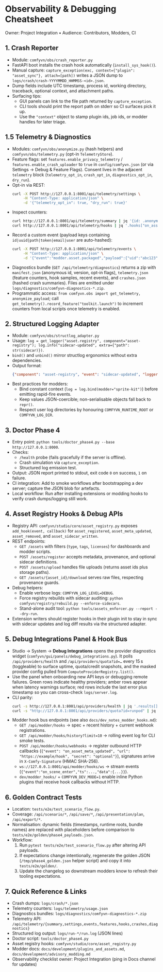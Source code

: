 # Observability & Debugging Cheatsheet

Owner: Project Integration • Audience: Contributors, Modders, CI

## 1. Crash Reporter

- Module: `comfyvn/obs/crash_reporter.py`
- FastAPI boot installs the crash hook automatically (`install_sys_hook()`).
- Manual capture: `capture_exception(exc, context={"plugin": "asset_sync"}, attach=[path])` writes a JSON dump to `logs/crash/crash-YYYYMMDD_HHMMSS-<id>.json`.
- Dump fields include UTC timestamp, process id, working directory, traceback, optional context, and attachment paths.
- Surfacing tips:
  * GUI panels can link to the file path returned by `capture_exception`.
  * CLI tools should print the report path on stderr so CI surfaces pick it up.
  * Use the `"context"` object to stamp plugin ids, job ids, or modder handles for later triage.

## 1.5 Telemetry & Diagnostics

- Modules: `comfyvn/obs/anonymize.py` (hash helpers) and `comfyvn/obs/telemetry.py` (opt-in `TelemetryStore`).
- Feature flags: set `features.enable_privacy_telemetry` / `features.enable_crash_uploader` to `true` in `config/comfyvn.json` (or via Settings → Debug & Feature Flags). Consent lives in the adjacent `telemetry` block (`telemetry_opt_in`, `crash_opt_in`, `diagnostics_opt_in`, `dry_run`).
- Opt-in via REST:
  ```bash
  curl -X POST http://127.0.0.1:8001/api/telemetry/settings \
       -H "Content-Type: application/json" \
       -d '{"telemetry_opt_in": true, "dry_run": true}'
  ```
- Inspect counters:
  ```bash
  curl http://127.0.0.1:8001/api/telemetry/summary | jq '{id: .anonymous_id, telemetry: .telemetry_active, features: .features}'
  curl http://127.0.0.1:8001/api/telemetry/hooks | jq '.hooks["on_asset_registered"]'
  ```
- Record a custom event (payload keys containing `id|uuid|path|token|email|user` are auto-hashed):
  ```bash
  curl -X POST http://127.0.0.1:8001/api/telemetry/events \
       -H "Content-Type: application/json" \
       -d '{"event":"modder.asset.packaged","payload":{"uid":"abc123","path":"mods/hero.png"}}'
  ```
- Diagnostics bundle (`GET /api/telemetry/diagnostics`) returns a zip with `manifest.json` (anonymous id, version, opt-in flags), `telemetry.json` (feature counters, hook samples, recent events), and `crashes.json` (hashed crash summaries). Files are emitted under `logs/diagnostics/comfyvn-diagnostics-*.zip`.
- Programmatic access: `from comfyvn.obs import get_telemetry, anonymize_payload`; call `get_telemetry().record_feature("toolkit.launch")` to increment counters from local scripts once telemetry is enabled.

## 2. Structured Logging Adapter

- Module: `comfyvn/obs/structlog_adapter.py`
- Usage: `log = get_logger("asset.registry", component="asset-registry"); log.info("sidecar-updated", extra={"path": str(sidecar)})`.
- `bind()` and `unbind()` mirror structlog ergonomics without extra dependencies.
- Output format:
  ```json
  {"component": "asset-registry", "event": "sidecar-updated", "logger": "asset.registry", "path": "...", "timestamp": "2025-10-21T23:17:45.123456+00:00"}
  ```
- Best practices for modders:
  * Bind constant context (`log = log.bind(modder="sprite-kit")`) before emitting rapid-fire events.
  * Keep values JSON-coercible; non-serialisable objects fall back to `repr()`.
  * Respect user log directories by honouring `COMFYVN_RUNTIME_ROOT` or `COMFYVN_LOG_DIR`.

## 3. Doctor Phase 4

- Entry point: `python tools/doctor_phase4.py --base http://127.0.0.1:8000`.
- Checks:
  * `/health` probe (fails gracefully if the server is offline).
  * Crash simulation via `capture_exception`.
  * Structured log emission test.
- Output: JSON report printed to stdout, exit code `0` on success, `1` on failure.
- CI integration: Add to smoke workflows after bootstrapping a dev server; capture the JSON blob for artefacts.
- Local workflow: Run after installing extensions or modding hooks to verify crash dumps/logging still work.

## 4. Asset Registry Hooks & Debug APIs

- Registry API: `comfyvn/studio/core/asset_registry.py` exposes `add_hook(event, callback)` for `asset_registered`, `asset_meta_updated`, `asset_removed`, and `asset_sidecar_written`.
- REST endpoints:
  * `GET /assets` with filters (`type`, `tags`, `licenses`) for dashboards and modder scripts.
  * `POST /assets/register` accepts metadata, provenance, and optional sidecar definitions.
  * `POST /assets/upload` handles file uploads (returns asset ids plus storage paths).
  * `GET /assets/{asset_id}/download` serves raw files, respecting provenance guards.
- Debug helpers:
  * Enable verbose logs: `COMFYVN_LOG_LEVEL=DEBUG`.
  * Force registry rebuilds with sidecar auditing: `python comfyvn/registry/rebuild.py --enforce-sidecars`.
  * Stand-alone audit tool: `python tools/assets_enforcer.py --report --dry-run`.
- Extension writers should register hooks in their plugin init to stay in sync with sidecar updates and log diff results via the structured adapter.

## 5. Debug Integrations Panel & Hook Bus

- Studio → System → **Debug Integrations** opens the provider diagnostics widget (`comfyvn/gui/panels/debug_integrations.py`). It polls `/api/providers/health` and `/api/providers/quota?id=…` every 15 s (toggleable) to surface uptime, quota/credit snapshots, and the masked provider config pulled from `ComputeProviderRegistry.list()`.
- Use the panel when onboarding new API keys or debugging remote failures. Green rows indicate healthy providers; amber rows appear when latency warnings surface; red rows include the last error plus timestamp so you can cross-check `logs/server.log`.
- CLI parity:
  ```bash
  curl -s http://127.0.0.1:8001/api/providers/health | jq '.results[] | {id: .provider_id, ok, error, latency_ms}'
  curl -s "http://127.0.0.1:8001/api/providers/quota?id=runpod" | jq
  ```
- Modder hook bus endpoints (see also `docs/dev_notes_modder_hooks.md`):
  * `GET /api/modder/hooks` → spec + recent history + current webhook registrations.
  * `GET /api/modder/hooks/history?limit=10` → rolling event log for CLI smoke tests.
  * `POST /api/modder/hooks/webhooks` → register outbound HTTP callbacks (`{"event": "on_asset_meta_updated", "url": "https://example/hook", "secret": "optional"}`), signatures arrive in `X-Comfy-Signature` (HMAC SHA-256).
  * `ws://127.0.0.1:8001/api/modder/hooks/ws` → stream events (`{"event":"on_scene_enter","ts":...,"data":{...}}`).
  * `dev/modder_hooks/` + `COMFYVN_DEV_MODE=1` enable inline Python plugins that receive hook callbacks without HTTP.

## 6. Golden Contract Tests

- Location: `tests/e2e/test_scenario_flow.py`.
- Coverage: `/api/scenario/*`, `/api/save/*`, `/api/presentation/plan`, `/api/export/*`.
- Normalisation: dynamic fields (timestamps, runtime roots, bundle names) are replaced with placeholders before comparison to `tests/e2e/golden/phase4_payloads.json`.
- Workflow:
  1. Run `pytest tests/e2e/test_scenario_flow.py` after altering API payloads.
  2. If expectations change intentionally, regenerate the golden JSON (`/tmp/phase4_golden.json` helper script) and copy it into `tests/e2e/golden/`.
  3. Update the changelog so downstream modders know to refresh their tooling expectations.

## 7. Quick Reference & Links

- Crash dumps: `logs/crash/*.json`
- Telemetry counters: `logs/telemetry/usage.json`
- Diagnostics bundles: `logs/diagnostics/comfyvn-diagnostics-*.zip`
- Telemetry API: `/api/telemetry/{summary,settings,events,features,hooks,crashes,diagnostics}`
- Structured log output: `logs/run-*/run.log` (JSON lines)
- Doctor script: `tools/doctor_phase4.py`
- Asset registry hooks: `comfyvn/studio/core/asset_registry.py`
- Modder docs: `docs/development/plugins_and_assets.md`, `docs/development/advisory_modding.md`
- Observability checklist owner: Project Integration (ping in Docs channel for updates)
